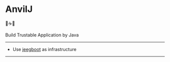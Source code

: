 # AnvilJ
️🔨☕️🚀
      
 Build Trustable Application by Java

***
 - Use [jeegboot](link:https://github.com/jeecgboot/jeecg-boot) as infrastructure


***
 